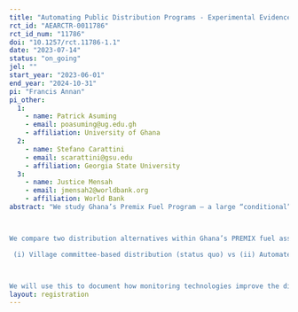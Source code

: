 ```yaml
---
title: "Automating Public Distribution Programs - Experimental Evidence from Ghana's PREMIX"
rct_id: "AEARCTR-0011786"
rct_id_num: "11786"
doi: "10.1257/rct.11786-1.1"
date: "2023-07-14"
status: "on_going"
jel: ""
start_year: "2023-06-01"
end_year: "2024-10-31"
pi: "Francis Annan"
pi_other:
  1:
    - name: Patrick Asuming
    - email: poasuming@ug.edu.gh
    - affiliation: University of Ghana
  2:
    - name: Stefano Carattini
    - email: scarattini@gsu.edu
    - affiliation: Georgia State University
  3:
    - name: Justice Mensah
    - email: jmensah2@worldbank.org
    - affiliation: World Bank
abstract: "We study Ghana’s Premix Fuel Program – a large “conditional” transfer program subsidizing premix fuel for fishermen in Ghana. Subsidized fuel is hoarded, creating artificial shortages and prices that defy the program’s spirit. We partner with the National Premix Fuel Secretariat, which manages the Program. The Secretariat/Government of Ghana is preparing to rollout a nationwide program that will automate access to subsidized fuel to monitor its distribution and reduce leakages. Some experimentation already took place, so the technical feasibility of the process is not in question. Following our interactions, the Secretariat is willing to randomize across 234 villages (which will be in cohorts) the switch from village committee-based distribution of PREMIX fuel to Automated PREMIX fuel Dispensing and Monitoring System that come with personalized canoe identification cards. We proceed as follows. First, multi-cohort randomization across the 234 villages (315 beaches) will determine the timing of the rollout. Second, survey of fishermen and villagers to track: fuel usage, leakage, poverty, and economic/environmental/social outcomes the automation may improve, including village-wide spillovers and general equilibrium effects. We implement innovative measures for fuel diversion and quality: (i) administrative data on amount of fuel delivered to the village versus survey data, including estimates of black-market prices and quantities. We deploy Quality Assurance Teams to measure the quality of premix fuel in circulation across villages. We also use high-frequency measures of air pollution by (i) installing outdoor monitors and (ii) use available satellite and remote sensing data. 

We compare two distribution alternatives within Ghana’s PREMIX fuel assistance program:
 (i) Village committee-based distribution (status quo) vs (ii) Automated dispensing and monitoring system (new monitoring technology).

We will use this to document how monitoring technologies improve the distribution and poverty effects of public assistance programs by helping to bring in (or include) poor excluded beneficiaries. Indeed, when and how "changes" in the delivery (or distribution) of public assistance programs reduce poverty is a significant yet poorly understood issue."
layout: registration
---
```


